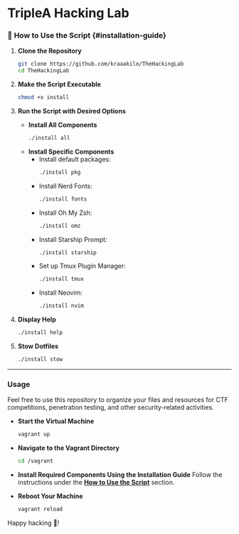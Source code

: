 # TripleA Hacking Lab

### 🔧 **How to Use the Script** {#installation-guide}

1. **Clone the Repository**
    ```bash
    git clone https://github.com/kraaakilo/TheHackingLab
    cd TheHackingLab
    ```

2. **Make the Script Executable**
    ```bash
    chmod +x install
    ```

3. **Run the Script with Desired Options**
    - **Install All Components**
      ```bash
      ./install all
      ```
    - **Install Specific Components**
      - Install default packages:
        ```bash
        ./install pkg
        ```
      - Install Nerd Fonts:
        ```bash
        ./install fonts
        ```
      - Install Oh My Zsh:
        ```bash
        ./install omz
        ```
      - Install Starship Prompt:
        ```bash
        ./install starship
        ```
      - Set up Tmux Plugin Manager:
        ```bash
        ./install tmux
        ```
      - Install Neovim:
        ```bash
        ./install nvim
        ```

4. **Display Help**
    ```bash
    ./install help
    ```

5. **Stow Dotfiles**
    ```bash
    ./install stow
    ```

---

### Usage

Feel free to use this repository to organize your files and resources for CTF competitions, penetration testing, and other security-related activities. 

- **Start the Virtual Machine**
    ```bash
    vagrant up
    ```

- **Navigate to the Vagrant Directory**
    ```bash
    cd /vagrant
    ```

- **Install Required Components Using the Installation Guide**
    Follow the instructions under the **[How to Use the Script](#how-to-use-the-script)** section.

- **Reboot Your Machine**
    ```bash
    vagrant reload
    ```

Happy hacking 🥷!
